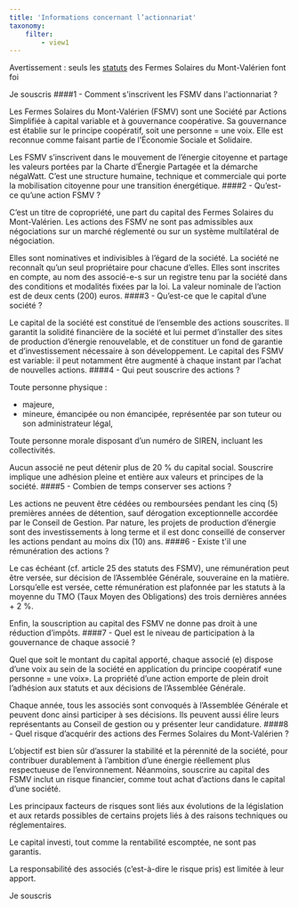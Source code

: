 ```yaml
---
title: 'Informations concernant l’actionnariat'
taxonomy:
    filter:
        - view1
---
```


Avertissement : seuls les [statuts](https://www.google.com/url?q=https%3A%2F%2Fdrive.google.com%2Ffile%2Fd%2F1Wm-hCciqrirz9Dr5PCAuVlpkT0VyI1YP%2Fview%3Fusp%3Dsharing&sa=D&ust=1595158470555000&usg=AFQjCNHFzhPONnIAwDtlt12XGmzB6PtqmQ) des Fermes Solaires du Mont-Valérien font foi

Je souscris
####1 - Comment s'inscrivent les FSMV dans l'actionnariat ?

Les Fermes Solaires du Mont-Valérien (FSMV) sont une Société par Actions Simplifiée à capital variable et à gouvernance coopérative. Sa gouvernance est établie sur le principe coopératif, soit une personne = une voix. Elle est reconnue comme faisant partie de l’Économie Sociale et Solidaire.

Les FSMV s’inscrivent dans le mouvement de l’énergie citoyenne et partage les valeurs portées par la Charte d’Énergie Partagée et la démarche négaWatt. C’est une structure humaine, technique et commerciale qui porte la mobilisation citoyenne pour une transition énergétique.
####2 - Qu’est-ce qu’une action FSMV ?

C’est un titre de copropriété, une part du capital des Fermes Solaires du Mont-Valérien. Les actions des FSMV ne sont pas admissibles aux négociations sur un marché réglementé ou sur un système multilatéral de négociation.

Elles sont nominatives et indivisibles à l’égard de la société. La société ne reconnaît qu’un seul propriétaire pour chacune d’elles. Elles sont inscrites en compte, au nom des associé-e-s sur un registre tenu par la société dans des conditions et modalités fixées par la loi. La valeur nominale de l’action est de deux cents (200) euros.
####3 - Qu’est-ce que le capital d’une société ?

Le capital de la société est constitué de l’ensemble des actions souscrites. Il garantit la solidité financière de la société et lui permet d’installer des sites de production d’énergie renouvelable, et de constituer un fond de garantie et d’investissement nécessaire à son développement. Le capital des FSMV est variable: il peut notamment être augmenté à chaque instant par l’achat de nouvelles actions.
####4 - Qui peut souscrire des actions ?

Toute personne physique :

- majeure,
- mineure, émancipée ou non émancipée, représentée par son tuteur ou son administrateur légal,

Toute personne morale disposant d’un numéro de SIREN, incluant les collectivités.

Aucun associé ne peut détenir plus de 20 % du capital social. Souscrire implique une adhésion pleine et entière aux valeurs et principes de la société.
####5 - Combien de temps conserver ses actions ?

Les actions ne peuvent être cédées ou remboursées pendant les cinq (5) premières années de détention, sauf dérogation exceptionnelle accordée par le Conseil de Gestion. Par nature, les projets de production d’énergie sont des investissements à long terme et il est donc conseillé de conserver les actions pendant au moins dix (10) ans.
####6 - Existe t'il une rémunération des actions ?

Le cas échéant (cf. article 25 des statuts des FSMV), une rémunération peut être versée, sur décision de l’Assemblée Générale, souveraine en la matière. Lorsqu’elle est versée, cette rémunération est plafonnée par les statuts à la moyenne du TMO (Taux Moyen des Obligations) des trois dernières années + 2 %.

Enfin, la souscription au capital des FSMV ne donne pas droit à une réduction d’impôts.
####7 - Quel est le niveau de participation à la gouvernance de chaque associé ?

Quel que soit le montant du capital apporté, chaque associé (e) dispose d’une voix au sein de la société en application du principe coopératif «une personne = une voix». La propriété d’une action emporte de plein droit l’adhésion aux statuts et aux décisions de l’Assemblée Générale.

Chaque année, tous les associés sont convoqués à l’Assemblée Générale et peuvent donc ainsi participer à ses décisions. Ils peuvent aussi élire leurs représentants au Conseil de gestion ou y présenter leur candidature.
####8 - Quel risque d’acquérir des actions des Fermes Solaires du Mont-Valérien ?

L’objectif est bien sûr d’assurer la stabilité et la pérennité de la société, pour contribuer durablement à l’ambition d’une énergie réellement plus respectueuse de l’environnement. Néanmoins, souscrire au capital des FSMV inclut un risque financier, comme tout achat d’actions dans le capital d’une société.

Les principaux facteurs de risques sont liés aux évolutions de la législation et aux retards possibles de certains projets liés à des raisons techniques ou réglementaires.

Le capital investi, tout comme la rentabilité escomptée, ne sont pas garantis.

La responsabilité des associés (c’est-à-dire le risque pris) est limitée à leur apport.

Je souscris